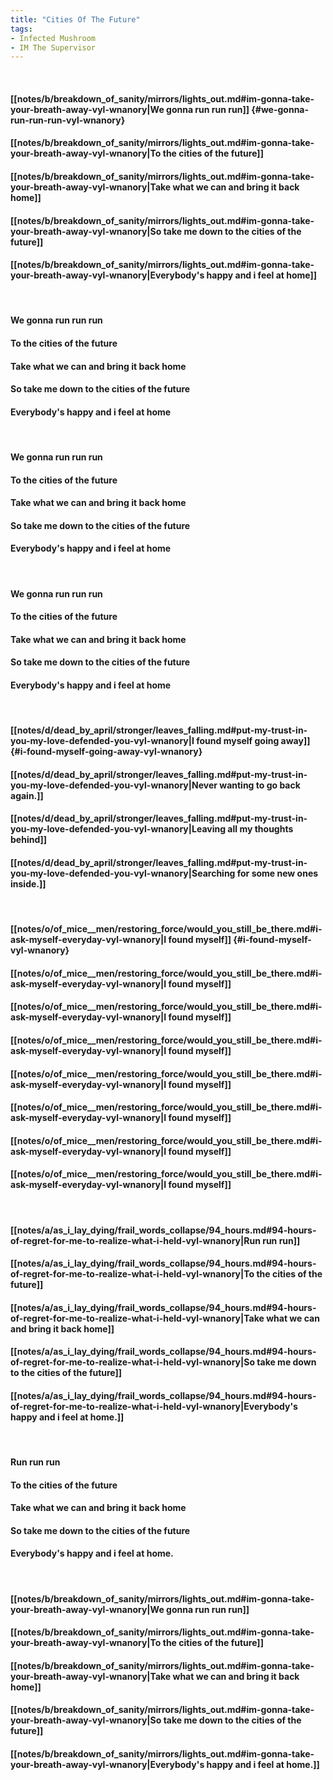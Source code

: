 ```yaml
---
title: "Cities Of The Future"
tags:
- Infected Mushroom
- IM The Supervisor
---
```

&nbsp;
#### [[notes/b/breakdown_of_sanity/mirrors/lights_out.md#im-gonna-take-your-breath-away-vyl-wnanory|We gonna run run run]] {#we-gonna-run-run-run-vyl-wnanory}
#### [[notes/b/breakdown_of_sanity/mirrors/lights_out.md#im-gonna-take-your-breath-away-vyl-wnanory|To the cities of the future]]
#### [[notes/b/breakdown_of_sanity/mirrors/lights_out.md#im-gonna-take-your-breath-away-vyl-wnanory|Take what we can and bring it back home]]
#### [[notes/b/breakdown_of_sanity/mirrors/lights_out.md#im-gonna-take-your-breath-away-vyl-wnanory|So take me down to the cities of the future]]
#### [[notes/b/breakdown_of_sanity/mirrors/lights_out.md#im-gonna-take-your-breath-away-vyl-wnanory|Everybody's happy and i feel at home]]
&nbsp;
#### We gonna run run run
#### To the cities of the future
#### Take what we can and bring it back home
#### So take me down to the cities of the future
#### Everybody's happy and i feel at home
&nbsp;
#### We gonna run run run
#### To the cities of the future
#### Take what we can and bring it back home
#### So take me down to the cities of the future
#### Everybody's happy and i feel at home
&nbsp;
#### We gonna run run run
#### To the cities of the future
#### Take what we can and bring it back home
#### So take me down to the cities of the future
#### Everybody's happy and i feel at home
&nbsp;
#### [[notes/d/dead_by_april/stronger/leaves_falling.md#put-my-trust-in-you-my-love-defended-you-vyl-wnanory|I found myself going away]] {#i-found-myself-going-away-vyl-wnanory}
#### [[notes/d/dead_by_april/stronger/leaves_falling.md#put-my-trust-in-you-my-love-defended-you-vyl-wnanory|Never wanting to go back again.]]
#### [[notes/d/dead_by_april/stronger/leaves_falling.md#put-my-trust-in-you-my-love-defended-you-vyl-wnanory|Leaving all my thoughts behind]]
#### [[notes/d/dead_by_april/stronger/leaves_falling.md#put-my-trust-in-you-my-love-defended-you-vyl-wnanory|Searching for some new ones inside.]]
&nbsp;
#### [[notes/o/of_mice__men/restoring_force/would_you_still_be_there.md#i-ask-myself-everyday-vyl-wnanory|I found myself]] {#i-found-myself-vyl-wnanory}
#### [[notes/o/of_mice__men/restoring_force/would_you_still_be_there.md#i-ask-myself-everyday-vyl-wnanory|I found myself]]
#### [[notes/o/of_mice__men/restoring_force/would_you_still_be_there.md#i-ask-myself-everyday-vyl-wnanory|I found myself]]
#### [[notes/o/of_mice__men/restoring_force/would_you_still_be_there.md#i-ask-myself-everyday-vyl-wnanory|I found myself]]
#### [[notes/o/of_mice__men/restoring_force/would_you_still_be_there.md#i-ask-myself-everyday-vyl-wnanory|I found myself]]
#### [[notes/o/of_mice__men/restoring_force/would_you_still_be_there.md#i-ask-myself-everyday-vyl-wnanory|I found myself]]
#### [[notes/o/of_mice__men/restoring_force/would_you_still_be_there.md#i-ask-myself-everyday-vyl-wnanory|I found myself]]
#### [[notes/o/of_mice__men/restoring_force/would_you_still_be_there.md#i-ask-myself-everyday-vyl-wnanory|I found myself]]
&nbsp;
#### [[notes/a/as_i_lay_dying/frail_words_collapse/94_hours.md#94-hours-of-regret-for-me-to-realize-what-i-held-vyl-wnanory|Run run run]]
#### [[notes/a/as_i_lay_dying/frail_words_collapse/94_hours.md#94-hours-of-regret-for-me-to-realize-what-i-held-vyl-wnanory|To the cities of the future]]
#### [[notes/a/as_i_lay_dying/frail_words_collapse/94_hours.md#94-hours-of-regret-for-me-to-realize-what-i-held-vyl-wnanory|Take what we can and bring it back home]]
#### [[notes/a/as_i_lay_dying/frail_words_collapse/94_hours.md#94-hours-of-regret-for-me-to-realize-what-i-held-vyl-wnanory|So take me down to the cities of the future]]
#### [[notes/a/as_i_lay_dying/frail_words_collapse/94_hours.md#94-hours-of-regret-for-me-to-realize-what-i-held-vyl-wnanory|Everybody's happy and i feel at home.]]
&nbsp;
#### Run run run
#### To the cities of the future
#### Take what we can and bring it back home
#### So take me down to the cities of the future
#### Everybody's happy and i feel at home.
&nbsp;
#### [[notes/b/breakdown_of_sanity/mirrors/lights_out.md#im-gonna-take-your-breath-away-vyl-wnanory|We gonna run run run]]
#### [[notes/b/breakdown_of_sanity/mirrors/lights_out.md#im-gonna-take-your-breath-away-vyl-wnanory|To the cities of the future]]
#### [[notes/b/breakdown_of_sanity/mirrors/lights_out.md#im-gonna-take-your-breath-away-vyl-wnanory|Take what we can and bring it back home]]
#### [[notes/b/breakdown_of_sanity/mirrors/lights_out.md#im-gonna-take-your-breath-away-vyl-wnanory|So take me down to the cities of the future]]
#### [[notes/b/breakdown_of_sanity/mirrors/lights_out.md#im-gonna-take-your-breath-away-vyl-wnanory|Everybody's happy and i feel at home.]]

